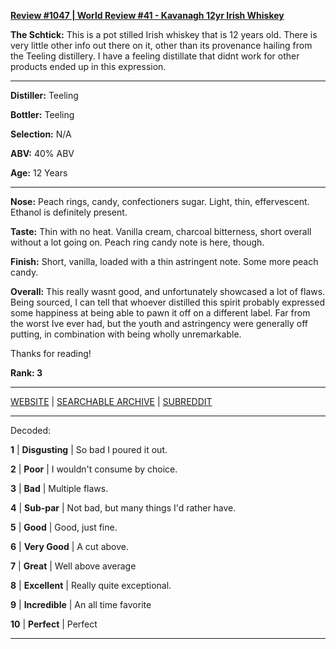 
[**Review #1047 | World Review #41 - Kavanagh 12yr Irish Whiskey**]( https://t8ke.review/review-1047-kavanagh-12yr-irish-whiskey/)

**The Schtick:** This is a pot stilled Irish whiskey that is 12 years old. There is very little other info out there on it, other than its  provenance hailing from the Teeling distillery. I have a feeling distillate that didnt work for other products ended up in this expression. 

-----

**Distiller:** Teeling

**Bottler:** Teeling

**Selection:** N/A

**ABV:**  40% ABV

**Age:** 12 Years 

-----

**Nose:**  Peach rings, candy, confectioners sugar. Light, thin, effervescent. Ethanol is definitely present.  

**Taste:** Thin with no heat. Vanilla cream, charcoal bitterness, short overall without a lot going on. Peach ring candy note is here, though. 

**Finish:** Short, vanilla, loaded with a thin astringent note. Some more peach candy. 

**Overall:** This really wasnt good, and unfortunately showcased a lot of flaws. Being sourced, I can tell that whoever distilled this spirit probably expressed some happiness at being able to pawn it off on a different label. Far from the worst Ive ever had, but the youth and astringency were generally off putting, in combination with being wholly unremarkable. 

Thanks for reading!

**Rank: 3**



-----

[WEBSITE](https://t8ke.review) | [SEARCHABLE ARCHIVE](https://t8ke.review/review-archive/) | [SUBREDDIT](https://reddit.com/r/t8kereviews)

-----

Decoded:

**1** | **Disgusting** | So bad I poured it out.

**2** | **Poor** | I wouldn't consume by choice.

**3** | **Bad** | Multiple flaws.

**4** | **Sub-par** | Not bad, but many things I'd rather have.

**5** | **Good** | Good, just fine.

**6** | **Very Good** | A cut above.

**7** | **Great** | Well above average

**8** | **Excellent** | Really quite exceptional.

**9** | **Incredible** | An all time favorite

**10** | **Perfect** | Perfect

----

